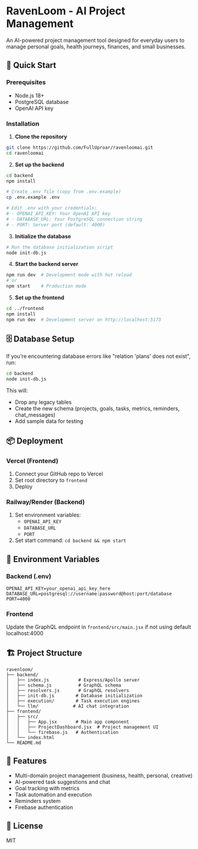 # RavenLoom - AI Project Management

An AI-powered project management tool designed for everyday users to manage personal goals, health journeys, finances, and small businesses.

## 🚀 Quick Start

### Prerequisites
- Node.js 18+
- PostgreSQL database
- OpenAI API key

### Installation

1. **Clone the repository**
```bash
git clone https://github.com/FullUproar/ravenloomai.git
cd ravenloomai
```

2. **Set up the backend**
```bash
cd backend
npm install

# Create .env file (copy from .env.example)
cp .env.example .env

# Edit .env with your credentials:
# - OPENAI_API_KEY: Your OpenAI API key
# - DATABASE_URL: Your PostgreSQL connection string
# - PORT: Server port (default: 4000)
```

3. **Initialize the database**
```bash
# Run the database initialization script
node init-db.js
```

4. **Start the backend server**
```bash
npm run dev  # Development mode with hot reload
# or
npm start    # Production mode
```

5. **Set up the frontend**
```bash
cd ../frontend
npm install
npm run dev  # Development server on http://localhost:5173
```

## 🗄️ Database Setup

If you're encountering database errors like "relation 'plans' does not exist", run:

```bash
cd backend
node init-db.js
```

This will:
- Drop any legacy tables
- Create the new schema (projects, goals, tasks, metrics, reminders, chat_messages)
- Add sample data for testing

## 📦 Deployment

### Vercel (Frontend)
1. Connect your GitHub repo to Vercel
2. Set root directory to `frontend`
3. Deploy

### Railway/Render (Backend)
1. Set environment variables:
   - `OPENAI_API_KEY`
   - `DATABASE_URL`
   - `PORT`
2. Set start command: `cd backend && npm start`

## 🔧 Environment Variables

### Backend (.env)
```env
OPENAI_API_KEY=your_openai_api_key_here
DATABASE_URL=postgresql://username:password@host:port/database
PORT=4000
```

### Frontend
Update the GraphQL endpoint in `frontend/src/main.jsx` if not using default localhost:4000

## 🏗️ Project Structure
```
ravenloom/
├── backend/
│   ├── index.js           # Express/Apollo server
│   ├── schema.js          # GraphQL schema
│   ├── resolvers.js       # GraphQL resolvers
│   ├── init-db.js        # Database initialization
│   ├── execution/        # Task execution engines
│   └── llm/             # AI chat integration
├── frontend/
│   ├── src/
│   │   ├── App.jsx       # Main app component
│   │   ├── ProjectDashboard.jsx  # Project management UI
│   │   └── firebase.js   # Authentication
│   └── index.html
└── README.md
```

## 🎯 Features
- Multi-domain project management (business, health, personal, creative)
- AI-powered task suggestions and chat
- Goal tracking with metrics
- Task automation and execution
- Reminders system
- Firebase authentication

## 📝 License
MIT